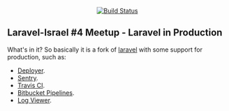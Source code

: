 
<p align="center">
<a href="https://travis-ci.org/shahafan/laravel-in-production"><img src="https://travis-ci.org/shahafan/laravel-in-production.svg" alt="Build Status"></a>
</p>

## Laravel-Israel #4 Meetup - Laravel in Production

What's in it? So basically it is a fork of [laravel](https://github.com/laravel/laravel) with some support for production, such as:

- [Deployer](https://deployer.org).
- [Sentry](https://sentry.io).
- [Travis CI](https://travis-ci.org).
- [Bitbucket Pipelines](https://bitbucket.org/product/features/pipelines).
- [Log Viewer](https://github.com/rap2hpoutre/laravel-log-viewer).